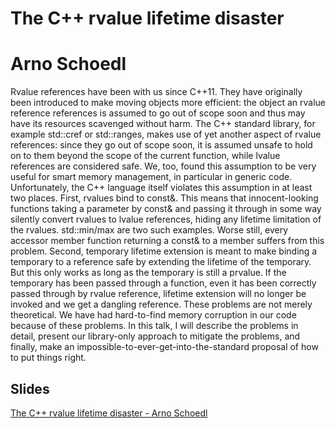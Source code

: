 # The C++ rvalue lifetime disaster

# Arno Schoedl

Rvalue references have been with us since C++11. They have originally been introduced to make moving objects more efficient: the object an rvalue reference references is assumed to go out of scope soon and thus may have its resources scavenged without harm. The C++ standard library, for example std::cref or std::ranges, makes use of yet another aspect of rvalue references: since they go out of scope soon, it is assumed unsafe to hold on to them beyond the scope of the current function, while lvalue references are considered safe. We, too, found this assumption to be very useful for smart memory management, in particular in generic code. Unfortunately, the C++ language itself violates this assumption in at least two places. First, rvalues bind to const&. This means that innocent-looking functions taking a parameter by const& and passing it through in some way silently convert rvalues to lvalue references, hiding any lifetime limitation of the rvalues. std::min/max are two such examples. Worse still, every accessor member function returning a const& to a member suffers from this problem. Second, temporary lifetime extension is meant to make binding a temporary to a reference safe by extending the lifetime of the temporary. But this only works as long as the temporary is still a prvalue. If the temporary has been passed through a function, even it has been correctly passed through by rvalue reference, lifetime extension will no longer be invoked and we get a dangling reference. These problems are not merely theoretical. We have had hard-to-find memory corruption in our code because of these problems. In this talk, I will describe the problems in detail, present our library-only approach to mitigate the problems, and finally, make an impossible-to-ever-get-into-the-standard proposal of how to put things right.

## Slides

[The C++ rvalue lifetime disaster - Arno Schoedl](slides.pdf)
